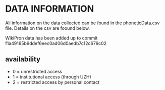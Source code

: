 # DATA INFORMATION

All information on the data collected can be found in the phoneticData.csv file. Details on the csv are foound below.

WikiPron data has been added up to commit f1a49165b9ddef6eec0ad06d0aedb7c12c679c02

## availability
- 0 = unrestricted access
- 1 = institutional access (through UZH)
- 2 = restricted access by personal contact

